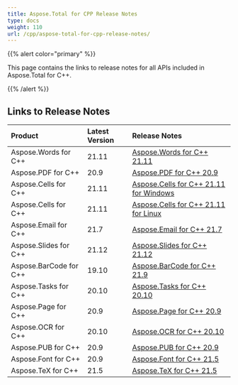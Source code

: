 ```yaml
---
title: Aspose.Total for CPP Release Notes
type: docs
weight: 110
url: /cpp/aspose-total-for-cpp-release-notes/
---
```


{{% alert color="primary" %}}

This page contains the links to release notes for all APIs included in Aspose.Total for C++.

{{% /alert %}}

## **Links to Release Notes**

|**Product**|**Latest Version**|**Release Notes**|
| :- | :- | :- |
|Aspose.Words for C++|21.11|[Aspose.Words for C++ 21.11](/words/cpp/aspose-words-for-cpp-21-11-release-notes/)|
|Aspose.PDF for C++|20.9|[Aspose.PDF for C++ 20.9](/pdf/cpp/aspose-pdf-for-cpp-20-9-release-notes/)|
|Aspose.Cells for C++|21.11|[Aspose.Cells for C++ 21.11 for Windows](/cells/cpp/aspose-cells-for-cpp-21-11-release-notes-windows/)|
|Aspose.Cells for C++|21.11|[Aspose.Cells for C++ 21.11 for Linux](/cells/cpp/aspose-cells-for-cpp-21-11-release-notes-linux/)|
|Aspose.Email for C++|21.7|[Aspose.Email for C++ 21.7](/email/cpp/aspose-email-for-cpp-21-7-release-notes/)|
|Aspose.Slides for C++|21.12|[Aspose.Slides for C++ 21.12](/slides/cpp/aspose-slides-for-cpp-21-12-release-notes/)|
|Aspose.BarCode for C++|19.10|[Aspose.BarCode for C++ 21.9](/barcode/cpp/aspose-barcode-for-cpp-21-9-release-notes/)|
|Aspose.Tasks for C++|20.10|[Aspose.Tasks for C++ 20.10](/tasks/cpp/aspose-tasks-for-cpp-20-10-release-notes/)|
|Aspose.Page for C++|20.9|[Aspose.Page for C++ 20.9](/page/cpp/aspose-page-for-cpp-20-9-release-notes/)|
|Aspose.OCR for C++|20.10|[Aspose.OCR for C++ 20.10](/ocr/cpp/aspose-ocr-for-cpp-20-10-release-notes/)|
|Aspose.PUB for C++|20.9|[Aspose.PUB for C++ 20.9](/pub/cpp/aspose-pub-for-cpp-20-9-release-notes/)|
|Aspose.Font for C++|20.9|[Aspose.Font for C++ 21.5](/font/cpp/aspose-font-for-cpp-21-5-release-notes/)|
|Aspose.TeX for C++|21.5|[Aspose.TeX for C++ 21.5](/tex/cpp/aspose-tex-for-cpp-21-5-release-notes/)|
